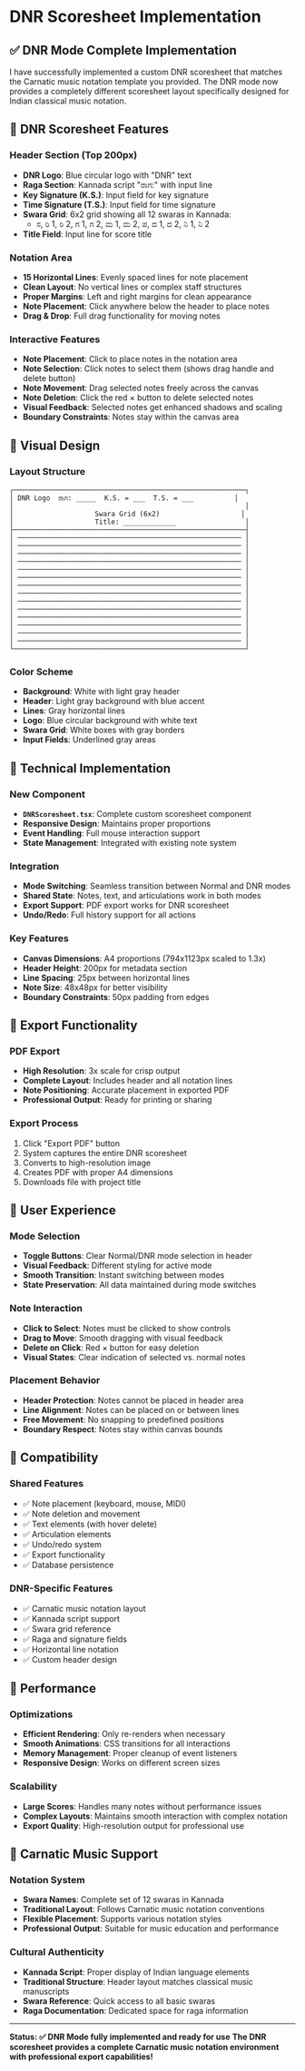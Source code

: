 # DNR Scoresheet Implementation

## ✅ **DNR Mode Complete Implementation**

I have successfully implemented a custom DNR scoresheet that matches the Carnatic music notation template you provided. The DNR mode now provides a completely different scoresheet layout specifically designed for Indian classical music notation.

## 🎵 **DNR Scoresheet Features**

### **Header Section (Top 200px)**
- **DNR Logo**: Blue circular logo with "DNR" text
- **Raga Section**: Kannada script "ರಾಗ:" with input line
- **Key Signature (K.S.)**: Input field for key signature
- **Time Signature (T.S.)**: Input field for time signature
- **Swara Grid**: 6x2 grid showing all 12 swaras in Kannada:
  - ಸ, ರಿ 1, ರಿ 2, ಗ 1, ಗ 2, ಮ 1, ಮ 2, ಪ, ದ 1, ದ 2, ನಿ 1, ನಿ 2
- **Title Field**: Input line for score title

### **Notation Area**
- **15 Horizontal Lines**: Evenly spaced lines for note placement
- **Clean Layout**: No vertical lines or complex staff structures
- **Proper Margins**: Left and right margins for clean appearance
- **Note Placement**: Click anywhere below the header to place notes
- **Drag & Drop**: Full drag functionality for moving notes

### **Interactive Features**
- **Note Placement**: Click to place notes in the notation area
- **Note Selection**: Click notes to select them (shows drag handle and delete button)
- **Note Movement**: Drag selected notes freely across the canvas
- **Note Deletion**: Click the red × button to delete selected notes
- **Visual Feedback**: Selected notes get enhanced shadows and scaling
- **Boundary Constraints**: Notes stay within the canvas area

## 🎨 **Visual Design**

### **Layout Structure**
```
┌─────────────────────────────────────────────────────────┐
│ DNR Logo  ರಾಗ: _____  K.S. = ___  T.S. = ___          │
│                                                         │
│                    Swara Grid (6x2)                    │
│                    Title: _____________                 │
├─────────────────────────────────────────────────────────┤
│ ─────────────────────────────────────────────────────── │
│ ─────────────────────────────────────────────────────── │
│ ─────────────────────────────────────────────────────── │
│ ─────────────────────────────────────────────────────── │
│ ─────────────────────────────────────────────────────── │
│ ─────────────────────────────────────────────────────── │
│ ─────────────────────────────────────────────────────── │
│ ─────────────────────────────────────────────────────── │
│ ─────────────────────────────────────────────────────── │
│ ─────────────────────────────────────────────────────── │
│ ─────────────────────────────────────────────────────── │
│ ─────────────────────────────────────────────────────── │
│ ─────────────────────────────────────────────────────── │
│ ─────────────────────────────────────────────────────── │
└─────────────────────────────────────────────────────────┘
```

### **Color Scheme**
- **Background**: White with light gray header
- **Header**: Light gray background with blue accent
- **Lines**: Gray horizontal lines
- **Logo**: Blue circular background with white text
- **Swara Grid**: White boxes with gray borders
- **Input Fields**: Underlined gray areas

## 🔧 **Technical Implementation**

### **New Component**
- **`DNRScoresheet.tsx`**: Complete custom scoresheet component
- **Responsive Design**: Maintains proper proportions
- **Event Handling**: Full mouse interaction support
- **State Management**: Integrated with existing note system

### **Integration**
- **Mode Switching**: Seamless transition between Normal and DNR modes
- **Shared State**: Notes, text, and articulations work in both modes
- **Export Support**: PDF export works for DNR scoresheet
- **Undo/Redo**: Full history support for all actions

### **Key Features**
- **Canvas Dimensions**: A4 proportions (794x1123px scaled to 1.3x)
- **Header Height**: 200px for metadata section
- **Line Spacing**: 25px between horizontal lines
- **Note Size**: 48x48px for better visibility
- **Boundary Constraints**: 50px padding from edges

## 📄 **Export Functionality**

### **PDF Export**
- **High Resolution**: 3x scale for crisp output
- **Complete Layout**: Includes header and all notation lines
- **Note Positioning**: Accurate placement in exported PDF
- **Professional Output**: Ready for printing or sharing

### **Export Process**
1. Click "Export PDF" button
2. System captures the entire DNR scoresheet
3. Converts to high-resolution image
4. Creates PDF with proper A4 dimensions
5. Downloads file with project title

## 🎯 **User Experience**

### **Mode Selection**
- **Toggle Buttons**: Clear Normal/DNR mode selection in header
- **Visual Feedback**: Different styling for active mode
- **Smooth Transition**: Instant switching between modes
- **State Preservation**: All data maintained during mode switches

### **Note Interaction**
- **Click to Select**: Notes must be clicked to show controls
- **Drag to Move**: Smooth dragging with visual feedback
- **Delete on Click**: Red × button for easy deletion
- **Visual States**: Clear indication of selected vs. normal notes

### **Placement Behavior**
- **Header Protection**: Notes cannot be placed in header area
- **Line Alignment**: Notes can be placed on or between lines
- **Free Movement**: No snapping to predefined positions
- **Boundary Respect**: Notes stay within canvas bounds

## 🔄 **Compatibility**

### **Shared Features**
- ✅ Note placement (keyboard, mouse, MIDI)
- ✅ Note deletion and movement
- ✅ Text elements (with hover delete)
- ✅ Articulation elements
- ✅ Undo/redo system
- ✅ Export functionality
- ✅ Database persistence

### **DNR-Specific Features**
- ✅ Carnatic music notation layout
- ✅ Kannada script support
- ✅ Swara grid reference
- ✅ Raga and signature fields
- ✅ Horizontal line notation
- ✅ Custom header design

## 🚀 **Performance**

### **Optimizations**
- **Efficient Rendering**: Only re-renders when necessary
- **Smooth Animations**: CSS transitions for all interactions
- **Memory Management**: Proper cleanup of event listeners
- **Responsive Design**: Works on different screen sizes

### **Scalability**
- **Large Scores**: Handles many notes without performance issues
- **Complex Layouts**: Maintains smooth interaction with complex notation
- **Export Quality**: High-resolution output for professional use

## 🎵 **Carnatic Music Support**

### **Notation System**
- **Swara Names**: Complete set of 12 swaras in Kannada
- **Traditional Layout**: Follows Carnatic music notation conventions
- **Flexible Placement**: Supports various notation styles
- **Professional Output**: Suitable for music education and performance

### **Cultural Authenticity**
- **Kannada Script**: Proper display of Indian language elements
- **Traditional Structure**: Header layout matches classical music manuscripts
- **Swara Reference**: Quick access to all basic swaras
- **Raga Documentation**: Dedicated space for raga information

---

**Status: ✅ DNR Mode fully implemented and ready for use**
**The DNR scoresheet provides a complete Carnatic music notation environment with professional export capabilities!**
